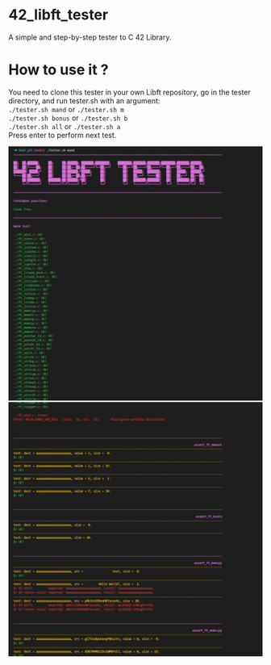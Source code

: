 # 42_libft_tester
A simple and step-by-step tester to C 42 Library.

# How to use it ?
You need to clone this tester in your own Libft repository, go in the tester directory, and run tester.sh with an argument:\
`./tester.sh mand` or `./tester.sh m`\
`./tester.sh bonus` or `./tester.sh b`\
`./tester.sh all` or `./tester.sh a`\
Press enter to perform next test.

![Begin with check for forbidden functions and norminette.](/ressources/header.png)
![An example of an ouput.](/ressources/example.png)
